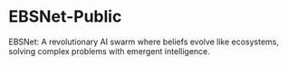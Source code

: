 # EBSNet-Public
EBSNet: A revolutionary AI swarm where beliefs evolve like ecosystems, solving complex problems with emergent intelligence.
